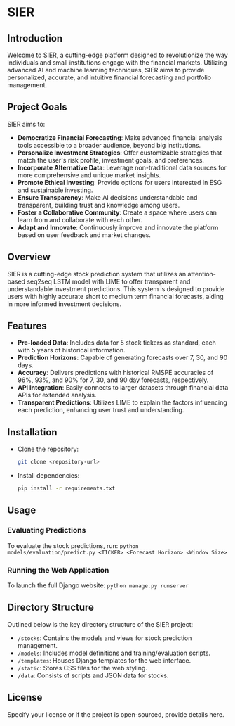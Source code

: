 # SIER

## Introduction
Welcome to SIER, a cutting-edge platform designed to revolutionize the way individuals and small institutions engage with the financial markets. Utilizing advanced AI and machine learning techniques, SIER aims to provide personalized, accurate, and intuitive financial forecasting and portfolio management.

## Project Goals
SIER aims to:

- **Democratize Financial Forecasting**: Make advanced financial analysis tools accessible to a broader audience, beyond big institutions.
- **Personalize Investment Strategies**: Offer customizable strategies that match the user's risk profile, investment goals, and preferences.
- **Incorporate Alternative Data**: Leverage non-traditional data sources for more comprehensive and unique market insights.
- **Promote Ethical Investing**: Provide options for users interested in ESG and sustainable investing.
- **Ensure Transparency**: Make AI decisions understandable and transparent, building trust and knowledge among users.
- **Foster a Collaborative Community**: Create a space where users can learn from and collaborate with each other.
- **Adapt and Innovate**: Continuously improve and innovate the platform based on user feedback and market changes.

## Overview
SIER is a cutting-edge stock prediction system that utilizes an attention-based seq2seq LSTM model with LIME to offer transparent and understandable investment predictions. This system is designed to provide users with highly accurate short to medium term financial forecasts, aiding in more informed investment decisions.

## Features
- **Pre-loaded Data**: Includes data for 5 stock tickers as standard, each with 5 years of historical information.
- **Prediction Horizons**: Capable of generating forecasts over 7, 30, and 90 days.
- **Accuracy**: Delivers predictions with historical RMSPE accuracies of 96%, 93%, and 90% for 7, 30, and 90 day forecasts, respectively.
- **API Integration**: Easily connects to larger datasets through financial data APIs for extended analysis.
- **Transparent Predictions**: Utilizes LIME to explain the factors influencing each prediction, enhancing user trust and understanding.

## Installation

- Clone the repository:
    ```bash
    git clone <repository-url>
    ```

- Install dependencies:
    ```bash
    pip install -r requirements.txt
    ```

## Usage

### Evaluating Predictions
To evaluate the stock predictions, run:
    ```
    python models/evaluation/predict.py <TICKER> <Forecast Horizon> <Window Size>
    ```

### Running the Web Application
To launch the full Django website:
    ```
    python manage.py runserver
    ```

## Directory Structure
Outlined below is the key directory structure of the SIER project:
- `/stocks`: Contains the models and views for stock prediction management.
- `/models`: Includes model definitions and training/evaluation scripts.
- `/templates`: Houses Django templates for the web interface.
- `/static`: Stores CSS files for the web styling.
- `/data`: Consists of scripts and JSON data for stocks.

## License
Specify your license or if the project is open-sourced, provide details here.

